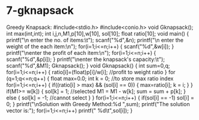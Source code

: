 # 7-gknapsack

Greedy Knapsack:
#include<stdio.h>
#include<conio.h>
void Gknapsack();
int max(int,int);
int i,j,n,M1,p[10],w[10], sol[10];
float ratio[10];
void main()
{
printf("\n enter the no. of items:\t");
scanf("%d",&n);
printf("\n enter the weight of the each item:\n");
for(i=1;i<=n;i++)
{
scanf("%d",&w[i]);
}
printf("\nenter the profit of each item:\n");
for(i=1;i<=n;i++)
{
scanf("%d",&p[i]);
}
printf("\nenter the knapsack's capacity:\t");
scanf("%d",&M1);
Gknapsack();
}
void Gknapsack()
{
int sum=0,q;
for(i=1;i<=n;i++)
{
ratio[i]=(float)p[i]/w[i];
//profit to weight ratio
}
for (q=1;q<=n;q++)
{
float max=0.0;
int k = 0; //to store max ratio index
for(i=1;i<=n;i++)
{
if((ratio[i] > max) && (sol[i] == 0))
{
max=ratio[i];
k = i;
}
}
if(M1>= w[k])
{
sol[k] = 1; //selected
M1 = M1 - w[k];
sum = sum + p[k];
}
else
{
sol[k] = -1; //cannot select
}
}
for(i=1;i<=n;i++)
{
if(sol[i] == -1)
sol[i] = 0;
}
printf("\nSolution with Greedy Method:%d ",sum);
printf("The solution vector is:");
for(i=1;i<=n;i++)
printf(" %d\t",sol[i]);
}
